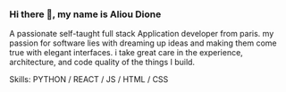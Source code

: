 ### Hi there 👋, my name is Aliou Dione
A passionate self-taught full stack Application developer from paris. my passion for software lies with dreaming up ideas and making them come true with elegant interfaces. i take great care in the experience, architecture, and code quality of the things I build.




Skills: PYTHON / REACT / JS / HTML / CSS






